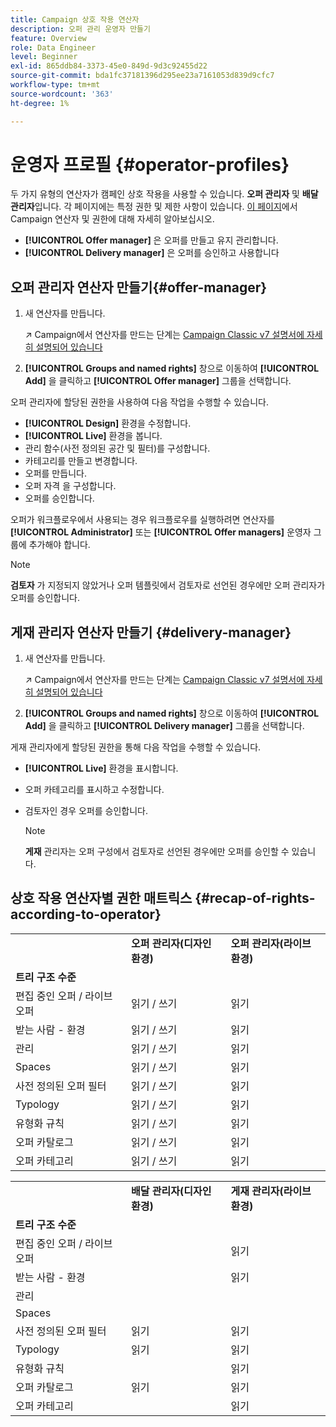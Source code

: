 ```yaml
---
title: Campaign 상호 작용 연산자
description: 오퍼 관리 운영자 만들기
feature: Overview
role: Data Engineer
level: Beginner
exl-id: 865ddb84-3373-45e0-849d-9d3c92455d22
source-git-commit: bda1fc37181396d295ee23a7161053d839d9cfc7
workflow-type: tm+mt
source-wordcount: '363'
ht-degree: 1%

---
```


# 운영자 프로필 {#operator-profiles}

두 가지 유형의 연산자가 캠페인 상호 작용을 사용할 수 있습니다. **오퍼 관리자** 및 **배달 관리자**&#x200B;입니다. 각 페이지에는 특정 권한 및 제한 사항이 있습니다. [이 페이지](../start/permissions.md)에서 Campaign 연산자 및 권한에 대해 자세히 알아보십시오.

* **[!UICONTROL Offer manager]** 은 오퍼를 만들고 유지 관리합니다.
* **[!UICONTROL Delivery manager]** 은 오퍼를 승인하고 사용합니다

## 오퍼 관리자 연산자 만들기{#offer-manager}

1. 새 연산자를 만듭니다.

   ↗️ Campaign에서 연산자를 만드는 단계는 [Campaign Classic v7 설명서에 자세히 설명되어 있습니다](https://experienceleague.adobe.com/docs/campaign-classic/using/getting-started/permissions/access-management-operators.html)

1. **[!UICONTROL Groups and named rights]** 창으로 이동하여 **[!UICONTROL Add]** 을 클릭하고 **[!UICONTROL Offer manager]** 그룹을 선택합니다.

오퍼 관리자에 할당된 권한을 사용하여 다음 작업을 수행할 수 있습니다.

* **[!UICONTROL Design]** 환경을 수정합니다.
* **[!UICONTROL Live]** 환경을 봅니다.
* 관리 함수(사전 정의된 공간 및 필터)를 구성합니다.
* 카테고리를 만들고 변경합니다.
* 오퍼를 만듭니다.
* 오퍼 자격 을 구성합니다.
* 오퍼를 승인합니다.

오퍼가 워크플로우에서 사용되는 경우 워크플로우를 실행하려면 연산자를 **[!UICONTROL Administrator]** 또는 **[!UICONTROL Offer managers]** 운영자 그룹에 추가해야 합니다.

>[!NOTE]
>
>**검토자** 가 지정되지 않았거나 오퍼 템플릿에서 검토자로 선언된 경우에만 오퍼 관리자가 오퍼를 승인합니다.

## 게재 관리자 연산자 만들기 {#delivery-manager}

1. 새 연산자를 만듭니다.

   ↗️ Campaign에서 연산자를 만드는 단계는 [Campaign Classic v7 설명서에 자세히 설명되어 있습니다](https://experienceleague.adobe.com/docs/campaign-classic/using/getting-started/permissions/access-management-operators.html)

1. **[!UICONTROL Groups and named rights]** 창으로 이동하여 **[!UICONTROL Add]** 을 클릭하고 **[!UICONTROL Delivery manager]** 그룹을 선택합니다.

게재 관리자에게 할당된 권한을 통해 다음 작업을 수행할 수 있습니다.

* **[!UICONTROL Live]** 환경을 표시합니다.
* 오퍼 카테고리를 표시하고 수정합니다.
* 검토자인 경우 오퍼를 승인합니다.

   >[!NOTE]
   >
   >**게재** 관리자는 오퍼 구성에서 검토자로 선언된 경우에만 오퍼를 승인할 수 있습니다.

## 상호 작용 연산자별 권한 매트릭스 {#recap-of-rights-according-to-operator}

<table> 
 <tbody> 
  <tr> 
   <td> </td> 
   <td> <strong>오퍼 관리자(디자인 환경)</strong><br /> </td> 
   <td> <strong>오퍼 관리자(라이브 환경)</strong><br /> </td> 
  </tr> 
  <tr> 
   <td> <strong>트리 구조 수준</strong><br /> </td> 
   <td> </td> 
   <td> </td> 
  </tr> 
  <tr> 
   <td> 편집 중인 오퍼 / 라이브 오퍼<br /> </td> 
   <td> 읽기 / 쓰기<br /> </td> 
   <td> 읽기<br /> </td> 
  </tr> 
  <tr> 
   <td> 받는 사람 - 환경<br /> </td> 
   <td> 읽기 / 쓰기<br /> </td> 
   <td> 읽기<br /> </td> 
  </tr> 
  <tr> 
   <td> 관리<br /> </td> 
   <td> 읽기 / 쓰기<br /> </td> 
   <td> 읽기<br /> </td> 
  </tr> 
  <tr> 
   <td> Spaces<br /> </td> 
   <td> 읽기 / 쓰기<br /> </td> 
   <td> 읽기<br /> </td> 
  </tr> 
  <tr> 
   <td> 사전 정의된 오퍼 필터<br /> </td> 
   <td> 읽기 / 쓰기<br /> </td> 
   <td> 읽기<br /> </td> 
  </tr> 
  <tr> 
   <td> Typology<br /> </td> 
   <td> 읽기 / 쓰기<br /> </td> 
   <td> 읽기<br /> </td> 
  </tr> 
  <tr> 
   <td> 유형화 규칙<br /> </td> 
   <td> 읽기 / 쓰기<br /> </td> 
   <td> 읽기<br /> </td> 
  </tr> 
  <tr> 
   <td> 오퍼 카탈로그<br /> </td> 
   <td> 읽기 / 쓰기<br /> </td> 
   <td> 읽기<br /> </td> 
  </tr> 
  <tr> 
   <td> 오퍼 카테고리<br /> </td> 
   <td> 읽기 / 쓰기<br /> </td> 
   <td> 읽기<br /> </td> 
  </tr> 
 </tbody> 
</table>

<table> 
 <tbody> 
  <tr> 
   <td> </td> 
   <td> <strong>배달 관리자(디자인 환경)</strong><br /> </td> 
   <td> <strong>게재 관리자(라이브 환경)</strong><br /> </td> 
  </tr> 
  <tr> 
   <td> <strong>트리 구조 수준</strong><br /> </td> 
   <td> </td> 
   <td> </td> 
  </tr> 
  <tr> 
   <td> 편집 중인 오퍼 / 라이브 오퍼<br /> </td> 
   <td> </td> 
   <td> 읽기<br /> </td> 
  </tr> 
  <tr> 
   <td> 받는 사람 - 환경<br /> </td> 
   <td> </td> 
   <td> 읽기<br /> </td> 
  </tr> 
  <tr> 
   <td> 관리<br /> </td> 
   <td> </td> 
   <td> </td> 
  </tr> 
  <tr> 
   <td> Spaces<br /> </td> 
   <td> </td> 
   <td> </td> 
  </tr> 
  <tr> 
   <td> 사전 정의된 오퍼 필터<br /> </td> 
   <td> 읽기<br /> </td> 
   <td> 읽기<br /> </td> 
  </tr> 
  <tr> 
   <td> Typology<br /> </td> 
   <td> 읽기<br /> </td> 
   <td> 읽기<br /> </td> 
  </tr> 
  <tr> 
   <td> 유형화 규칙<br /> </td> 
   <td> </td> 
   <td> 읽기<br /> </td> 
  </tr> 
  <tr> 
   <td> 오퍼 카탈로그<br /> </td> 
   <td> 읽기<br /> </td> 
   <td> 읽기<br /> </td> 
  </tr> 
  <tr> 
   <td> 오퍼 카테고리<br /> </td> 
   <td> </td> 
   <td> 읽기<br /> </td> 
  </tr> 
 </tbody> 
</table>
